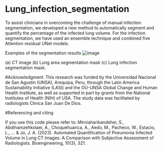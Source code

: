 # Lung_infection_segmentation
To assist clinicians in overcoming the challenge of manual infection segmentation, we developed a new method to automatically segment and quantify the percentage of the infected lung volume.
For the infection segmentation, we have used an ensemble technique and combined five Attention residual UNet models.

Examples of the segmentation results
![image](https://github.com/nafiseh1425/Lung_infection_segmentation/assets/71519929/eb6bc252-0b7d-4d0d-9911-cbce36189e1b)  

(a) CT image (b) Lung area segmentation mask (c) Lung infection segmentation mask.


#Acknowledgment:
This research was funded by the Universidad Nacional de San Agustin (UNSA), Arequipa, Peru, through the Latin America Sustainability Initiative (LASI) and the OU-UNSA Global Change and Human Health Institute, as well as supported in part by grants from the National Institutes of Health (NIH) of USA.  The study data was facilitated by radiologists Clinica San Juan De Dios.




#Referencing and citing

If you use this code please refer to:
Mirniaharikandehei, S., Abdihamzehkolaei, A., Choquehuanca, A., Aedo, M., Pacheco, W., Estacio, L., ... & Jo, J. A. (2023). Automated Quantification of Pneumonia Infected Volume in Lung CT Images: A Comparison with Subjective Assessment of Radiologists. Bioengineering, 10(3), 321.
